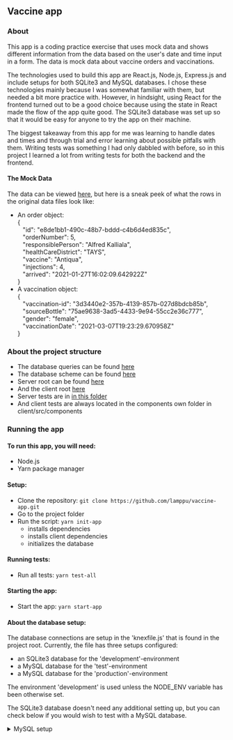 ## Vaccine app

### About
This app is a coding practice exercise that uses mock data and shows different information from the data based on the user's date and time input in a form. The data is mock data about vaccine orders and vaccinations.

The technologies used to build this app are React.js, Node.js, Express.js and include setups for both SQLite3 and MySQL databases. I chose these technologies mainly because I was somewhat familiar with them, but needed a bit more practice with. However, in hindsight, using React for the frontend turned out to be a good choice because using the state in React made the flow of the app quite good. The SQLite3 database was set up so that it would be easy for anyone to try the app on their machine.

The biggest takeaway from this app for me was learning to handle dates and times and through trial and error learning about possible pitfalls with them. Writing tests was something I had only dabbled with before, so in this project I learned a lot from writing tests for both the backend and the frontend.

#### The Mock Data
The data can be viewed [here](server/models/data), but here is a sneak peek of what the rows in the original data files look like:
- An order object:<br>
{<br>
&nbsp;&nbsp;&nbsp;"id": "e8de1bb1-490c-48b7-bddd-c4b6d4ed835c",<br>
&nbsp;&nbsp;&nbsp;"orderNumber": 5,<br>
&nbsp;&nbsp;&nbsp;"responsiblePerson": "Alfred Kalliala",<br>
&nbsp;&nbsp;&nbsp;"healthCareDistrict": "TAYS",<br>
&nbsp;&nbsp;&nbsp;"vaccine": "Antiqua",<br>
&nbsp;&nbsp;&nbsp;"injections": 4,<br>
&nbsp;&nbsp;&nbsp;"arrived": "2021-01-27T16:02:09.642922Z"<br>
}
- A vaccination object:<br>
{<br>
&nbsp;&nbsp;&nbsp;"vaccination-id": "3d3440e2-357b-4139-857b-027d8bdcb85b",<br>
&nbsp;&nbsp;&nbsp;"sourceBottle": "75ae9638-3ad5-4433-9e94-55cc2e36c777",<br>
&nbsp;&nbsp;&nbsp;"gender": "female",<br>
&nbsp;&nbsp;&nbsp;"vaccinationDate": "2021-03-07T19:23:29.670958Z"<br>
}

### About the project structure
- The database queries can be found [here](https://github.com/lamppu/vaccine-app/blob/master/server/api/utils/db_queries.js)
- The database scheme can be found [here](https://github.com/lamppu/vaccine-app/blob/master/server/models/migrations/20220126122041_new_schema.js)
- Server root can be found [here](https://github.com/lamppu/vaccine-app/blob/master/server/index.js)
- And the client root [here](https://github.com/lamppu/vaccine-app/blob/master/client/src/components/App/App.js)
- Server tests are in [in this folder](https://github.com/lamppu/vaccine-app/tree/master/test)
- And client tests are always located in the components own folder in client/src/components

### Running the app
#### To run this app, you will need:
- Node.js
- Yarn package manager

#### Setup:
- Clone the repository: ```git clone https://github.com/lamppu/vaccine-app.git```
- Go to the project folder
- Run the script: ```yarn init-app```
  - installs dependencies
  - installs client dependencies
  - initializes the database

#### Running tests:
- Run all tests: ```yarn test-all```

#### Starting the app:
- Start the app: ```yarn start-app```

#### About the database setup:
The database connections are setup in the 'knexfile.js' that is found in the project root.
Currently, the file has three setups configured:
- an SQLite3 database for the 'development'-environment
- a MySQL database for the 'test'-environment
- a MySQL database for the 'production'-environment

The environment 'development' is used unless the NODE_ENV variable has been otherwise set.

The SQLite3 database doesn't need any additional setting up, but you can check below if you would wish to test with a MySQL database.

<details>
  <summary>MySQL setup</summary>

  You can set the NODE_ENV variable from the command line:
  - Linux and Mac: ```export NODE_ENV=test```
  - Windows powershell: ```$env:NODE_ENV="production"```
  - Windows CMD: ```set NODE_ENV=production```

  If you wish to use a MySQL database, you need to make a .env file where you can add the database information.

  For the test environment, add the following lines with the database's information in the .env file:
  ```
  L_MYSQL_HOST='host'
  L_MYSQL_PORT=port
  L_MYSQL_USER='username'
  L_MYSQL_PWD='password'
  L_MYSQL_DB='database_name'
  ```
  For the production environment, add the following lines with the database's information in the .env file:
  ```
  MYSQL_HOST='host'
  MYSQL_PORT=port
  MYSQL_USER='username'
  MYSQL_PWD='password'
  MYSQL_DB='database_name'
  ```

  You can run the migrations to add the tables to the database, and run the seeds to seed database with data with ```yarn init-db```
</details>
